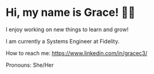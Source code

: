 # Hi, my name is Grace! 👋✨

I enjoy working on new things to learn and grow!

I am currently a Systems Engineer at Fidelity.

How to reach me: https://www.linkedin.com/in/gracec3/

Pronouns: She/Her

<!--
**gechoe/gechoe** is a ✨ _special_ ✨ repository because its `README.md` (this file) appears on your GitHub profile.

Here are some ideas to get you started:

- 🔭 I’m currently working on ...
- 🌱 I’m currently learning ...
- 👯 I’m looking to collaborate on ...
- 🤔 I’m looking for help with ...
- 💬 Ask me about ...
- 📫 How to reach me: ...
- 😄 Pronouns: ...
- ⚡ Fun fact: ...
-->
